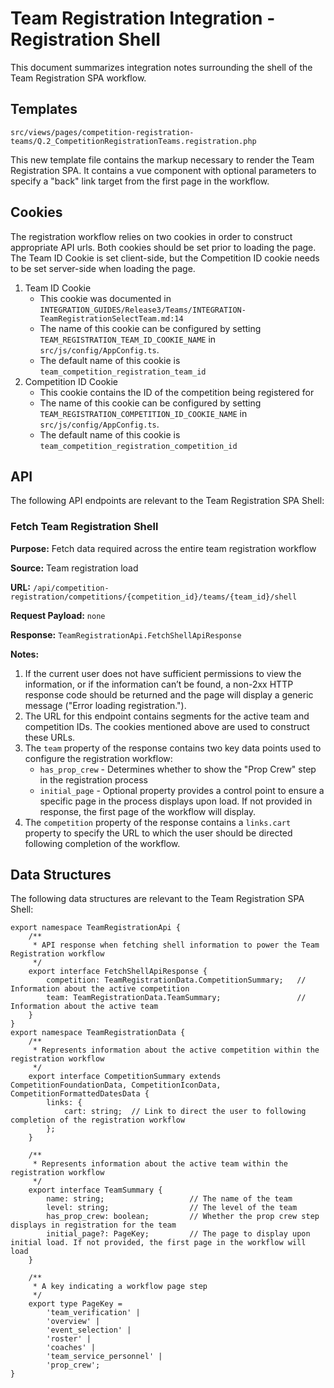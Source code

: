 # Team Registration Integration - Registration Shell
This document summarizes integration notes surrounding the shell of the Team Registration SPA workflow.

## Templates
`src/views/pages/competition-registration-teams/Q.2_CompetitionRegistrationTeams.registration.php`

This new template file contains the markup necessary to render the Team Registration SPA. It contains a vue component
with optional parameters to specify a "back" link target from the first page in the workflow. 

## Cookies
The registration workflow relies on two cookies in order to construct appropriate API urls.  Both cookies should be set
prior to loading the page.  The Team ID Cookie is set client-side, but the Competition ID cookie needs to be set server-side
when loading the page.

1. Team ID Cookie
    * This cookie was documented in `INTEGRATION_GUIDES/Release3/Teams/INTEGRATION-TeamRegistrationSelectTeam.md:14`
    * The name of this cookie can be configured by setting `TEAM_REGISTRATION_TEAM_ID_COOKIE_NAME` in  `src/js/config/AppConfig.ts`.
    * The default name of this cookie is `team_competition_registration_team_id`
1. Competition ID Cookie
    * This cookie contains the ID of the competition being registered for
    * The name of this cookie can be configured by setting `TEAM_REGISTRATION_COMPETITION_ID_COOKIE_NAME` in  `src/js/config/AppConfig.ts`.
    * The default name of this cookie is `team_competition_registration_competition_id`

## API
The following API endpoints are relevant to the Team Registration SPA Shell:

### Fetch Team Registration Shell

**Purpose:** Fetch data required across the entire team registration workflow

**Source:** Team registration load

**URL:** `/api/competition-registration/competitions/{competition_id}/teams/{team_id}/shell`

**Request Payload:** `none`

**Response:** `TeamRegistrationApi.FetchShellApiResponse`

**Notes:**
1. If the current user does not have sufficient permissions to view the information, or if the information can’t be found, a non-2xx HTTP response code should be returned and the page will display a generic message ("Error loading registration.").
1. The URL for this endpoint contains segments for the active team and competition IDs.  The cookies mentioned above are used to construct these URLs. 
1. The `team` property of the response contains two key data points used to configure the registration workflow:
    * `has_prop_crew` - Determines whether to show the "Prop Crew" step in the registration process
    * `initial_page` -  Optional property provides a control point to ensure a specific page in the process displays upon load.  If not provided in response, the first page of the workflow will display.
1. The `competition` property of the response contains a `links.cart` property to specify the URL to which the user should be directed following completion of the workflow.

## Data Structures
The following data structures are relevant to the Team Registration SPA Shell:

```
export namespace TeamRegistrationApi {
    /**
     * API response when fetching shell information to power the Team Registration workflow
     */
    export interface FetchShellApiResponse {
        competition: TeamRegistrationData.CompetitionSummary;   // Information about the active competition
        team: TeamRegistrationData.TeamSummary;                 // Information about the active team
    }
}
export namespace TeamRegistrationData {
    /**
     * Represents information about the active competition within the registration workflow
     */
    export interface CompetitionSummary extends CompetitionFoundationData, CompetitionIconData, CompetitionFormattedDatesData {
        links: {
            cart: string;  // Link to direct the user to following completion of the registration workflow
        };
    }

    /**
     * Represents information about the active team within the registration workflow
     */
    export interface TeamSummary {
        name: string;                   // The name of the team
        level: string;                  // The level of the team
        has_prop_crew: boolean;         // Whether the prop crew step displays in registration for the team
        initial_page?: PageKey;         // The page to display upon initial load. If not provided, the first page in the workflow will load
    }

    /**
     * A key indicating a workflow page step
     */
    export type PageKey =
        'team_verification' |
        'overview' |
        'event_selection' |
        'roster' |
        'coaches' |
        'team_service_personnel' |
        'prop_crew';
}
```